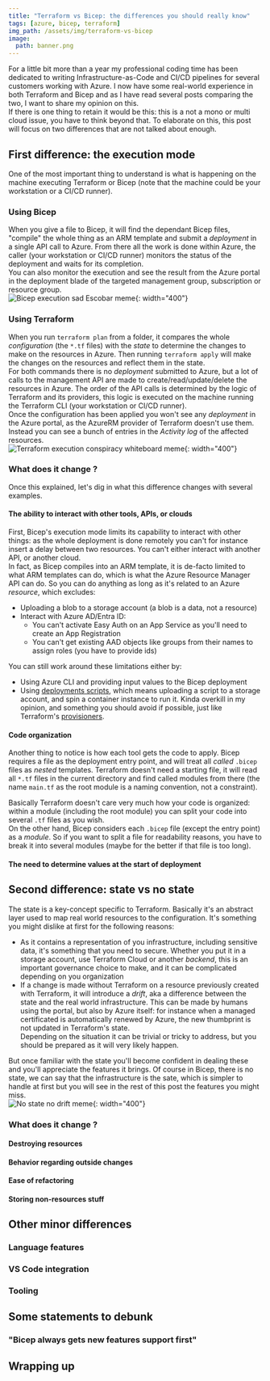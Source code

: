 ```yaml
---
title: "Terraform vs Bicep: the differences you should really know"
tags: [azure, bicep, terraform]
img_path: /assets/img/terraform-vs-bicep
image:
  path: banner.png
---
```


For a little bit more than a year my professional coding time has been dedicated to writing Infrastructure-as-Code and CI/CD pipelines for several customers working with Azure. I now have some real-world experience in both Terraform and Bicep and as I have read several posts comparing the two, I want to share my opinion on this.  
If there is one thing to retain it would be this: this is a not a mono or multi cloud issue, you have to think beyond that. To elaborate on this, this post will focus on two differences that are not talked about enough.

## First difference: the execution mode
One of the most important thing to understand is what is happening on the machine executing Terraform or Bicep (note that the machine could be your workstation or a CI/CD runner).  

### Using Bicep
When you give a file to Bicep, it will find the dependant Bicep files, "compile" the whole thing as an ARM template and submit a _deployment_ in a single API call to Azure. From there all the work is done within Azure, the caller (your workstation or CI/CD runner) monitors the status of the deployment and waits for its completion.  
You can also monitor the execution and see the result from the Azure portal in the deployment blade of the targeted management group, subscription or resource group.  
![Bicep execution sad Escobar meme](01-execution-mode-bicep.jpg){: width="400"}

### Using Terraform
When you run `terraform plan` from a folder, it compares the whole _configuration_ (the `*.tf` files) with the _state_ to determine the changes to make on the resources in Azure. Then running `terraform apply` will make the changes on the resources and reflect them in the state.  
For both commands there is no _deployment_ submitted to Azure, but a lot of calls to the management API are made to create/read/update/delete the resources in Azure. The order of the API calls is determined by the logic of Terraform and its providers, this logic is executed on the machine running the Terraform CLI (your workstation or CI/CD runner).  
Once the configuration has been applied you won't see any _deployment_ in the Azure portal, as the AzureRM provider of Terraform doesn't use them. Instead you can see a bunch of entries in the _Activity log_ of the affected resources.  
![Terraform execution conspiracy whiteboard meme](02-execution-mode-terraform.jpg){: width="400"}

### What does it change ?
Once this explained, let's dig in what this difference changes with several examples.

#### The ability to interact with other tools, APIs, or clouds
First, Bicep's execution mode limits its capability to interact with other things: as the whole deployment is done remotely you can't for instance insert a delay between two resources. You can't either interact with another API, or another cloud.  
In fact, as Bicep compiles into an ARM template, it is de-facto limited to what ARM templates can do, which is what the Azure Resource Manager API can do. So you can do anything as long as it's related to an Azure _resource_, which excludes:
- Uploading a blob to a storage account (a blob is a data, not a resource)
- Interact with Azure AD/Entra ID:
  - You can't activate Easy Auth on an App Service as you'll need to create an App Registration
  - You can't get existing AAD objects like groups from their names to assign roles (you have to provide ids)

You can still work around these limitations either by:
- Using Azure CLI and providing input values to the Bicep deployment
- Using [deployments scripts](https://learn.microsoft.com/en-us/azure/azure-resource-manager/bicep/deployment-script-bicep), which means uploading a script to a storage account, and spin a container instance to run it. Kinda overkill in my opinion, and something you should avoid if possible, just like Terraform's [provisioners](https://developer.hashicorp.com/terraform/language/resources/provisioners/syntax).

#### Code organization
Another thing to notice is how each tool gets the code to apply. Bicep requires a file as the deployment entry point, and will treat all _called_ `.bicep` files as _nested_ templates. 
Terraform doesn't need a starting file, it will read all `*.tf` files in the current directory and find called modules from there (the name `main.tf` as the root module is a naming convention, not a constraint).  

Basically Terraform doesn't care very much how your code is organized: within a module (including the root module) you can split your code into several `.tf` files as you wish.  
On the other hand, Bicep considers each `.bicep` file (except the entry point) as a _module_. So if you want to split a file for readability reasons, you have to break it into several modules (maybe for the better if that file is too long).

#### The need to determine values at the start of deployment

## Second difference: state vs no state
The state is a key-concept specific to Terraform. Basically it's an abstract layer used to map real world resources to the configuration. It's something you might dislike at first for the following reasons:
- As it contains a representation of you infrastructure, including sensitive data, it's something that you need to secure. Whether you put it in a storage account, use Terraform Cloud or another _backend_, this is an important governance choice to make, and it can be complicated depending on you organization
- If a change is made without Terraform on a resource previously created with Terraform, it will introduce a _drift_, aka a difference between the state and the real world infrastructure. This can be made by humans using the portal, but also by Azure itself: for instance when a managed certificated is automatically renewed by Azure, the new thumbprint is not updated in Terraform's state.  
Depending on the situation it can be trivial or tricky to address, but you should be prepared as it will very likely happen.

But once familiar with the state you'll become confident in dealing these and you'll appreciate the features it brings.
Of course in Bicep, there is no state, we can say that the infrastructure is the sate, which is simpler to handle at first but you will see in the rest of this post the features you might miss.  
![No state no drift meme](03-no-state.jpg){: width="400"}

### What does it change ?

#### Destroying resources

#### Behavior regarding outside changes 

#### Ease of refactoring

#### Storing non-resources stuff

## Other minor differences

### Language features

### VS Code integration

### Tooling

## Some statements to debunk

### "Bicep always gets new features support first"

## Wrapping up